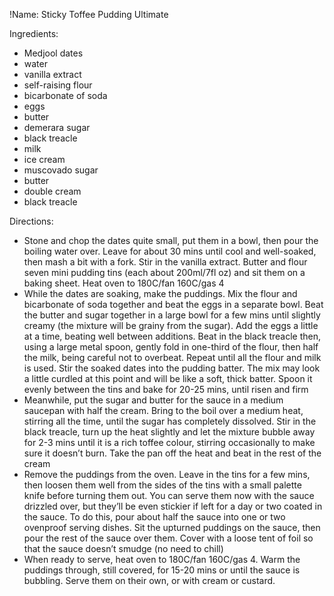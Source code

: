 !Name: Sticky Toffee Pudding Ultimate

Ingredients:
- Medjool dates
- water
- vanilla extract
- self-raising flour
- bicarbonate of soda
- eggs
- butter
- demerara sugar
- black treacle
- milk
- ice cream
- muscovado sugar
- butter
- double cream
- black treacle

Directions:
- Stone and chop the dates quite small, put them in a bowl, then pour the boiling water over. Leave for about 30 mins until cool and well-soaked, then mash a bit with a fork. Stir in the vanilla extract. Butter and flour seven mini pudding tins (each about 200ml/7fl oz) and sit them on a baking sheet. Heat oven to 180C/fan 160C/gas 4
- While the dates are soaking, make the puddings. Mix the flour and bicarbonate of soda together and beat the eggs in a separate bowl. Beat the butter and sugar together in a large bowl for a few mins until slightly creamy (the mixture will be grainy from the sugar). Add the eggs a little at a time, beating well between additions. Beat in the black treacle then, using a large metal spoon, gently fold in one-third of the flour, then half the milk, being careful not to overbeat. Repeat until all the flour and milk is used. Stir the soaked dates into the pudding batter. The mix may look a little curdled at this point and will be like a soft, thick batter. Spoon it evenly between the tins and bake for 20-25 mins, until risen and firm
- Meanwhile, put the sugar and butter for the sauce in a medium saucepan with half the cream. Bring to the boil over a medium heat, stirring all the time, until the sugar has completely dissolved. Stir in the black treacle, turn up the heat slightly and let the mixture bubble away for 2-3 mins until it is a rich toffee colour, stirring occasionally to make sure it doesn’t burn. Take the pan off the heat and beat in the rest of the cream
- Remove the puddings from the oven. Leave in the tins for a few mins, then loosen them well from the sides of the tins with a small palette knife before turning them out. You can serve them now with the sauce drizzled over, but they’ll be even stickier if left for a day or two coated in the sauce. To do this, pour about half the sauce into one or two ovenproof serving dishes. Sit the upturned puddings on the sauce, then pour the rest of the sauce over them. Cover with a loose tent of foil so that the sauce doesn’t smudge (no need to chill)
- When ready to serve, heat oven to 180C/fan 160C/gas 4. Warm the puddings through, still covered, for 15-20 mins or until the sauce is bubbling. Serve them on their own, or with cream or custard.

